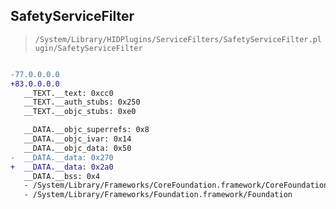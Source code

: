 ## SafetyServiceFilter

> `/System/Library/HIDPlugins/ServiceFilters/SafetyServiceFilter.plugin/SafetyServiceFilter`

```diff

-77.0.0.0.0
+83.0.0.0.0
   __TEXT.__text: 0xcc0
   __TEXT.__auth_stubs: 0x250
   __TEXT.__objc_stubs: 0xe0

   __DATA.__objc_superrefs: 0x8
   __DATA.__objc_ivar: 0x14
   __DATA.__objc_data: 0x50
-  __DATA.__data: 0x270
+  __DATA.__data: 0x2a0
   __DATA.__bss: 0x4
   - /System/Library/Frameworks/CoreFoundation.framework/CoreFoundation
   - /System/Library/Frameworks/Foundation.framework/Foundation

```
